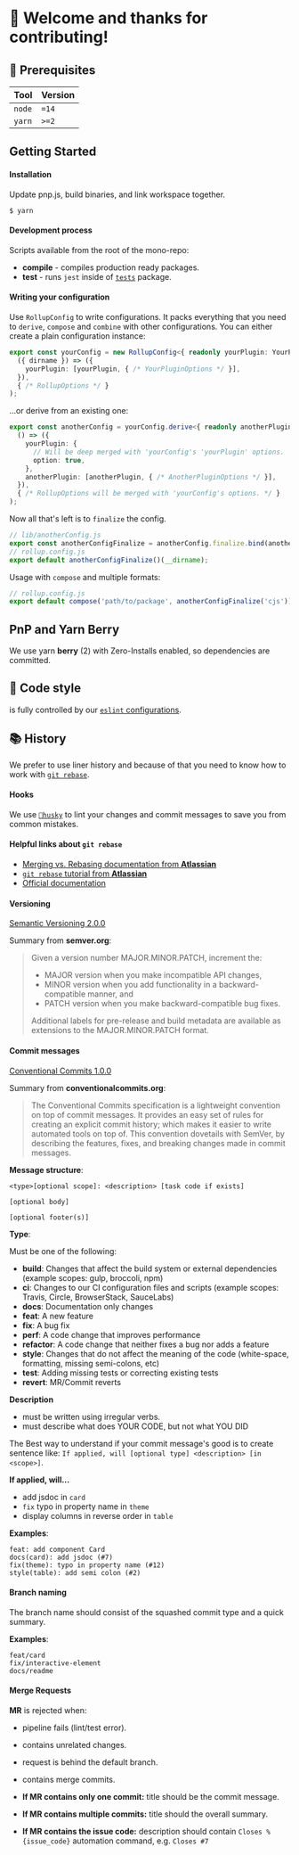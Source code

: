 # 👋 Welcome and thanks for contributing!

## 🔌 Prerequisites
| **Tool** | **Version** |
| -------- | ----------- |
| `node`   | `=14`       |
| `yarn`   | `>=2`       |

## Getting Started

#### Installation
Update pnp.js, build binaries, and link workspace together.
```shell
$ yarn
```

#### Development process
Scripts available from the root of the mono-repo:
+ **compile** - compiles production ready packages.
+ **test** - runs `jest` inside of [`tests`](./packages/tests) package.

#### Writing your configuration
Use `RollupConfig` to write configurations. It packs everything that you need to `derive`,
`compose` and `combine` with other configurations. You can either create a plain configuration
instance:
```typescript
export const yourConfig = new RollupConfig<{ readonly yourPlugin: YourPluginOptions }>(
  ({ dirname }) => ({
    yourPlugin: [yourPlugin, { /* YourPluginOptions */ }],
  }),
  { /* RollupOptions */ }
);
```
...or derive from an existing one:
```typescript
export const anotherConfig = yourConfig.derive<{ readonly anotherPlugin: AnotherPluginOptions }>(
  () => ({
    yourPlugin: {
      // Will be deep merged with 'yourConfig's 'yourPlugin' options.
      option: true,
    },
    anotherPlugin: [anotherPlugin, { /* AnotherPluginOptions */ }],
  }),
  { /* RollupOptions will be merged with 'yourConfig's options. */ }
);
```
Now all that's left is to `finalize` the config.
```javascript
// lib/anotherConfig.js
export const anotherConfigFinalize = anotherConfig.finalize.bind(anotherConfig);
// rollup.config.js
export default anotherConfigFinalize()(__dirname);
```
Usage with `compose` and multiple formats:
```javascript
// rollup.config.js
export default compose('path/to/package', anotherConfigFinalize('cjs'));
```

## PnP and Yarn Berry
We use yarn **berry** (2) with Zero-Installs enabled, so dependencies are committed.

## 💅 Code style
is fully controlled by our [`eslint` configurations][eslint-configurations].

[eslint-configurations]: https://github.com/azimutlabs/eslint

## 📚 History
We prefer to use liner history and because of that
you need to know how to work with
[`git rebase`](https://git-scm.com/docs/git-rebase).

#### Hooks
We use [`🐶husky`](https://github.com/typicode/husky) to lint your changes and commit messages to save you
from common mistakes.

#### Helpful links about `git rebase`
+ [Merging vs. Rebasing documentation from **Atlassian**](https://www.atlassian.com/git/tutorials/merging-vs-rebasing)
+ [`git rebase` tutorial from **Atlassian**](https://www.atlassian.com/git/tutorials/rewriting-history/git-rebase)
+ [Official documentation](https://git-scm.com/docs/git-rebase)

#### Versioning
[Semantic Versioning 2.0.0](https://semver.org/)

Summary from **semver.org**:
> Given a version number MAJOR.MINOR.PATCH, increment the:
>
>  + MAJOR version when you make incompatible API changes,
>  + MINOR version when you add functionality in a backward-compatible manner, and
>  + PATCH version when you make backward-compatible bug fixes.
>
> Additional labels for pre-release and build metadata are available as extensions to
> the MAJOR.MINOR.PATCH format.

#### Commit messages
[Conventional Commits 1.0.0](https://www.conventionalcommits.org/en/v1.0.0/)

Summary from **conventionalcommits.org**:
> The Conventional Commits specification is a lightweight convention on top of commit messages.
> It provides an easy set of rules for creating an explicit commit history; which makes it easier
> to write automated tools on top of. This convention dovetails with SemVer, by describing
> the features, fixes, and breaking changes made in commit messages.

**Message structure**:
```
<type>[optional scope]: <description> [task code if exists]

[optional body]

[optional footer(s)]
```

**Type**:

Must be one of the following:

+ **build**: Changes that affect the build system or external dependencies (example scopes: gulp, broccoli, npm)
+ **ci**: Changes to our CI configuration files and scripts (example scopes: Travis, Circle, BrowserStack, SauceLabs)
+ **docs**: Documentation only changes
+ **feat**: A new feature
+ **fix**: A bug fix
+ **perf**: A code change that improves performance
+ **refactor**: A code change that neither fixes a bug nor adds a feature
+ **style**: Changes that do not affect the meaning of the code (white-space, formatting, missing semi-colons, etc)
+ **test**: Adding missing tests or correcting existing tests
+ **revert**: MR/Commit reverts

**Description**
+ must be written using irregular verbs.
+ must describe what does YOUR CODE, but not what YOU DID

The Best way to understand if your commit message's good is to create sentence like:
`If applied, will [optional type] <description> [in <scope>]`.

**If applied, will...**
+ add jsdoc in `card`
+ `fix` typo in property name in `theme`
+ display columns in reverse order in `table`

**Examples**:
```
feat: add component Card
docs(card): add jsdoc (#7)
fix(theme): typo in property name (#12)
style(table): add semi colon (#2)
```

#### Branch naming
The branch name should consist of the squashed commit type and a quick summary.

**Examples**:
```
feat/card
fix/interactive-element
docs/readme
```

#### Merge Requests
**MR** is rejected when:
+ pipeline fails (lint/test error).
+ contains unrelated changes.
+ request is behind the default branch.
+ contains merge commits.


+ **If MR contains only one commit:** title should be the commit message.
+ **If MR contains multiple commits:** title should the overall summary.
+ **If MR contains the issue code:** description should contain `Closes %{issue_code}` automation command, e.g. `Closes #7`
